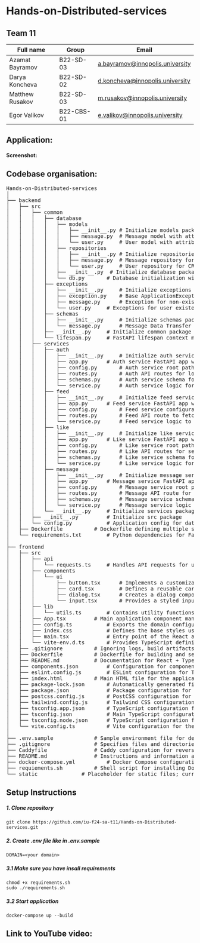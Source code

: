 # Hands-on-Distributed-services

## Team 11
| Full name       | Group     | Email                           |
|-----------------|-----------|---------------------------------|
| Azamat Bayramov | B22-SD-03 | a.bayramov@innopolis.university |
| Darya Koncheva  | B22-SD-02 | d.koncheva@innopolis.university |
| Matthew Rusakov | B22-SD-03 | m.rusakov@innopolis.university  |
| Egor Valikov    | B22-CBS-01| e.valikov@innopolis.university  |

## Application:

#### Screenshot:

## Codebase organisation:
<pre>
Hands-on-Distributed-services
│
├── backend
│   ├── src
│   │   ├── common
│   │   │   ├── database
│   │   │   │   ├── models
│   │   │   │   │   ├── __init__.py	# Initialize models package
│   │   │   │   │   ├── message.py	# Message model with attributes and collection settings
│   │   │   │   │   └── user.py		# User model with attributes and collection settings
│   │   │   │   ├── repositories
│   │   │   │   │   ├── __init__.py	# Initialize repositories package
│   │   │   │   │   ├── message.py	# Message repository for CRUD and like management
│   │   │   │   │   └── user.py		# User repository for CRUD and existence check
│   │   │   │   ├── __init__.py  # Initialize database package
│   │   │   │   └── db.py		# Database initialization with Beanie and MongoDB models
│   │   │   ├── exceptions
│   │   │   │   ├── __init__.py		# Initialize exceptions package
│   │   │   │   ├── exception.py	# Base ApplicationException and handler for custom exceptions
│   │   │   │   ├── message.py		# Exception for non-existent messages
│   │   │   │   └── user.py		# Exceptions for user existence issues
│   │   │   ├── schemas
│   │   │   │   ├── __init__.py		# Initialize schemas package
│   │   │   │   └── message.py		# Message Data Transfer Object (DTO) schema
│   │   │   ├── __init__.py		# Initialize common package
│   │   │   └── lifespan.py		# FastAPI lifespan context manager for initializing the database
│   │   ├── services
│   │   │   ├── auth
│   │   │   │   ├── __init__.py		# Initialize auth service
│   │   │   │   ├── app.py		# Auth service FastAPI app with CORS and exception handling
│   │   │   │   ├── config.py		# Auth service root path configuration
│   │   │   │   ├── routes.py		# Auth API routes for login and registration
│   │   │   │   ├── schemas.py		# Auth service schema for UsernameDTO with validation
│   │   │   │   └── service.py		# Auth service logic for user registration and login
│   │   │   ├── feed
│   │   │   │   ├── __init__.py		# Initialize feed service
│   │   │   │   ├── app.py		# Feed service FastAPI app with CORS and exception handling
│   │   │   │   ├── config.py		# Feed service configuration for root path and message limit
│   │   │   │   ├── routes.py		# Feed API route to fetch the message feed
│   │   │   │   └── service.py		# Feed service logic to get the latest messages
│   │   │   ├── like
│   │   │   │   ├── __init__.py		# Initialize like service
│   │   │   │   ├── app.py		# Like service FastAPI app with CORS and exception handling
│   │   │   │   ├── config.py		# Like service root path configuration
│   │   │   │   ├── routes.py		# Like API routes for setting and unsetting likes
│   │   │   │   ├── schemas.py		# Like service schema for validating like data (message_id and username)
│   │   │   │   └── service.py		# Like service logic for handling likes and unlikes
│   │   │   ├── message
│   │   │   │   ├── __init__.py		# Initialize message service
│   │   │   │   ├── app.py		# Message service FastAPI app with CORS and exception handling
│   │   │   │   ├── config.py		# Message service root path configuration
│   │   │   │   ├── routes.py		# Message API route for creating a message
│   │   │   │   ├── schemas.py		# Message service schema for message creation validation
│   │   │   │   └── service.py		# Message service logic for creating and returning messages
│   │   │   └── __init__.py		# Initialize services package
│   │   ├── __init__.py			# Initialize src package
│   │   └── config.py			# Application config for database and field length constraints
│   ├── Dockerfile			# Dockerfile defining multiple services for auth, feed, like, and message
│   └── requirements.txt		# Python dependencies for FastAPI and MongoDB-related packages
│
├── frontend
│   ├── src
│   │   ├── api
│   │   │   └── requests.ts		# Handles API requests for user authentication and messaging features using Axios
│   │   ├── components
│   │   │   └── ui
│   │   │       ├── button.tsx		# Implements a customizable button component with variant and size options
│   │   │       ├── card.tsx		# Defines a reusable card component with header, title, description, content, and footer sections
│   │   │       ├── dialog.tsx		# Creates a dialog component with customizable content and actions for modal interactions
│   │   │       └── input.tsx		# Provides a styled input component with a consistent design for user input
│   │   ├── lib
│   │   │   └── utils.ts		# Contains utility functions for class name management using clsx and tailwind-merge
│   │   ├── App.tsx			# Main application component managing user authentication, messaging, and feed display logic
│   │   ├── config.ts			# Exports the domain configuration for the application, allowing easy environment management
│   │   ├── index.css			# Defines the base styles using Tailwind CSS, including custom properties for light and dark themes
│   │   ├── main.tsx			# Entry point of the React application, rendering the main App component in strict mode
│   │   └── vite-env.d.ts		# Provides TypeScript definitions for Vite's client environment, enhancing type support in the project
│   ├── .gitignore			# Ignoring logs, build artifacts, and editor-specific files
│   ├── Dockerfile			# Dockerfile for building and serving the frontend application with Nginx
│   ├── README.md			# Documentation for React + TypeScript + Vite template setup and Expanding the ESLint configuration
│   ├── components.json			# Configuration for component aliases and Tailwind CSS settings
│   ├── eslint.config.js		# ESLint configuration for TypeScript and React with specific rules
│   ├── index.html			# Main HTML file for the application
│   ├── package-lock.json		# Automatically generated file that locks the dependencies versions
│   ├── package.json			# Package configuration for the frontend application, including scripts and dependencies
│   ├── postcss.config.js		# PostCSS configuration for using Tailwind CSS and autoprefixer
│   ├── tailwind.config.js		# Tailwind CSS configuration defining dark mode and theme extensions
│   ├── tsconfig.app.json		# TypeScript configuration for the application, including compiler options and paths
│   ├── tsconfig.json			# Main TypeScript configuration referencing app and node configurations
│   ├── tsconfig.node.json		# TypeScript configuration for Node.js with specific compiler options
│   └── vite.config.ts			# Vite configuration for the React application, including plugins and alias settings
│
├── .env.sample				# Sample environment file for defining environment variables, such as DOMAIN
├── .gitignore				# Specifies files and directories to be ignored by Git
├── Caddyfile				# Caddy configuration for reverse proxying to various backend services and frontend
├── README.md				# Instructions and information about the project setup, organization, and team
├── docker-compose.yml			# Docker Compose configuration for defining services, networks, and volumes
├── requiements.sh			# Shell script for installing Docker and Docker Compose on Ubuntu
└── static				# Placeholder for static files; currently empty
</pre>
## Setup Instructions

##### 1. Clone repository
```
git clone https://github.com/iu-f24-sa-t11/Hands-on-Distributed-services.git
```

##### 2. Create .env file like in .env.sample
```
DOMAIN=<your domain>
```

##### 3.1 Make sure you have insall requirements
```
chmod +x requirements.sh
sudo ./requirements.sh
```

##### 3.2 Start application
```
docker-compose up --build
```

## Link to YouTube video:
